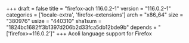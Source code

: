 +++
draft = false
title = "firefox-ach 116.0.2-1"
version = "116.0.2-1"
categories = ['locale-extra', 'firefox-extensions']
arch = "x86_64"
size = "380976"
usize = "440310"
sha1sum = "1824bc1682ff3b1397d206b2d33fca5db12bde9b"
depends = "['firefox>=116.0.2']"
+++
Acoli language support for Firefox